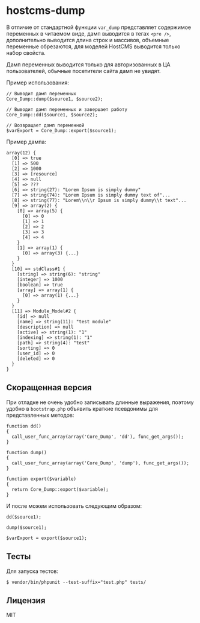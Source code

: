 # hostcms-dump

В отличие от стандартной функции `var_dump` представляет содержимое переменных в читаемом виде, дамп выводится в тегах `<pre />`, дополнительно выводится длина строк и массивов, объемные переменные обрезаются, для моделей HostCMS выводится только набор свойста.

Дамп переменных выводится только для авторизованных в ЦА пользователей, обычные посетители сайта дамп не увидят.

Пример использования:

```
// Выводит дамп переменных
Core_Dump::dump($source1, $source2); 

// Выводит дамп переменных и завершает работу
Core_Dump::dd($source1, $source2);

// Возвращает дамп переменной
$varExport = Core_Dump::export($source1);
```

Пример дампа: 
```
array(12) {
  [0] => true
  [1] => 500
  [2] => 1000
  [3] => [resource]
  [4] => null
  [5] => ???
  [6] => string(27): "Lorem Ipsum is simply dummy"
  [7] => string(74): "Lorem Ipsum is simply dummy text of"...
  [8] => string(77): "Lorem\\n\\r Ipsum is simply dummy\\t text"...
  [9] => array(2) {
    [0] => array(5) {
      [0] => 0
      [1] => 1
      [2] => 2
      [3] => 3
      [4] => 4
    }
    [1] => array(1) {
      [0] => array(3) {...}
    }
  }
  [10] => stdClass#1 {
    [string] => string(6): "string"
    [integer] => 1000
    [boolean] => true
    [array] => array(1) {
      [0] => array(1) {...}
    }
  }
  [11] => Module_Model#2 {
    [id] => null
    [name] => string(11): "test module"
    [description] => null
    [active] => string(1): "1"
    [indexing] => string(1): "1"
    [path] => string(4): "test"
    [sorting] => 0
    [user_id] => 0
    [deleted] => 0
  }
}
```

## Скоращенная версия

При отладке не очень удобно записывать длинные выражения, поэтому удобно в `bootstrap.php` объявить краткие псевдонимы для представленных методов:

```
function dd()
{
  call_user_func_array(array('Core_Dump', 'dd'), func_get_args());
}

function dump()
{
  call_user_func_array(array('Core_Dump', 'dump'), func_get_args());
}

function export($variable)
{
  return Core_Dump::export($variable);
}
```

И после можем использовать следующим образом:

```
dd($source1);

dump($source1);

$varExport = export($source1);
```

## Тесты

Для запуска тестов:

```$ vendor/bin/phpunit --test-suffix="test.php" tests/```

## Лицензия

MIT